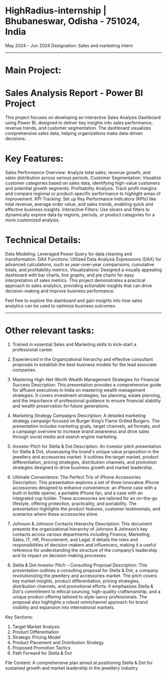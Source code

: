 # HighRadius-internship | Bhubaneswar, Odisha - 751024, India
May 2024 - Jun 2024
Designation: Sales and marketing intern

---

# Main Project:
# Sales Analysis Report - Power BI Project
This project focuses on developing an interactive Sales Analysis Dashboard using Power BI, designed to deliver key insights into sales performance, revenue trends, and customer segmentation. The dashboard visualizes comprehensive sales data, helping organizations make data-driven decisions.

# Key Features:
Sales Performance Overview: Analyze total sales, revenue growth, and sales distribution across various periods.
Customer Segmentation: Visualize customer categories based on sales data, identifying high-value customers and potential growth segments.
Profitability Analysis: Track profit margins and compare regional or product-specific performance to highlight areas of improvement.
KPI Tracking: Set up Key Performance Indicators (KPIs) like total revenue, average order value, and sales trends, enabling quick and effective business insights.
Interactive Filters: Use slicers and filters to dynamically explore data by regions, periods, or product categories for a more customized analysis.

# Technical Details:
Data Modeling: Leveraged Power Query for data cleaning and transformation.
DAX Functions: Utilized Data Analysis Expressions (DAX) for advanced calculations, such as year-over-year comparisons, cumulative totals, and profitability metrics.
Visualizations: Designed a visually appealing dashboard with bar charts, line graphs, and pie charts for easy interpretation of sales metrics.
This project demonstrates a practical approach to sales analytics, providing actionable insights that can drive decision-making and improve business performance.

Feel free to explore the dashboard and gain insights into how sales analytics can be used to optimize business outcomes.

--- 

# Other relevant tasks:

1. Trained in essential Sales and Marketing skills to kick-start a professional career.
2. Experienced in the Organizational hierarchy and effective consultant proposals to establish the best business 
models for the lead associate companies.

1. Mastering High-Net-Worth Wealth Management Strategies for Financial Success
Description: This presentation provides a comprehensive guide for affluent executives in India on mastering wealth management strategies. It covers investment strategies, tax planning, estate planning, and the importance of professional guidance to ensure financial stability and wealth preservation for future generations.

2. Marketing Strategy Campaigns
Description: A detailed marketing strategy campaign focused on Burger King’s Flame Grilled Burgers. The presentation includes marketing goals, target channels, ad formats, and a campaign overview to increase brand awareness and drive sales through social media and search engine marketing.

3. Investor Pitch for Stella & Dot
Description: An investor pitch presentation for Stella & Dot, showcasing the brand's unique value proposition in the jewellery and accessories market. It outlines the target market, product differentiation, pricing strategies, distribution channels, and promotion strategies designed to drive business growth and market leadership.

4. Ultimate Convenience: The Perfect Trio of iPhone Accessories
Description: This presentation explores a set of three innovative iPhone accessories designed to enhance convenience: an iPhone case with a built-in bottle opener, a portable iPhone fan, and a case with an integrated cup holder. These accessories are tailored for an on-the-go lifestyle, offering protection, practicality, and portability. The presentation highlights the product features, customer testimonials, and scenarios where these accessories shine.

5. Johnson & Johnson Contacts Hierarchy
Description: This document presents the organizational hierarchy of Johnson & Johnson’s key contacts across various departments including Finance, Marketing, Sales, IT, HR, Procurement, and Legal. It details the roles and responsibilities of decision-makers and influencers, making it a useful reference for understanding the structure of the company’s leadership and its impact on decision-making processes.

6. Stella & Dot Investor Pitch – Consulting Proposal
Description: This presentation outlines a consulting proposal for Stella & Dot, a company revolutionizing the jewellery and accessories market. The pitch covers key market insights, product differentiation, pricing strategies, distribution channels, and promotional efforts. It emphasizes Stella & Dot's commitment to ethical sourcing, high-quality craftsmanship, and a unique product offering tailored to style-savvy professionals. The proposal also highlights a robust omnichannel approach for brand visibility and expansion into international markets.

Key Sections:
1. Target Market Analysis
2. Product Differentiation
3. Strategic Pricing Model
5. Product Placement and Distribution Strategy
6. Proposed Promotion Tactics
7. Path Forward for Stella & Dot

File Content:
A comprehensive plan aimed at positioning Stella & Dot for sustained growth and market leadership in the jewellery industry.

